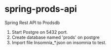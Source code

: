 # spring-prods-api
Spring Rest API to Prodsdb

1. Start Postgre on 5432 port.
2. Create database named 'prods' on postgre
3. Import file Insomnia_\*.json on insomnia to test.

